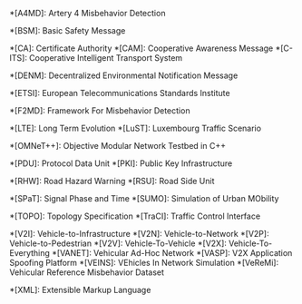 <!-- See https://squidfunk.github.io/mkdocs-material/reference/tooltips/#adding-a-glossary for more information -->
<!-- The keys seem to be case-sensitiv -->

*[A4MD]: Artery 4 Misbehavior Detection

*[BSM]: Basic Safety Message

*[CA]: Certificate Authority
*[CAM]: Cooperative Awareness Message
*[C-ITS]: Cooperative Intelligent Transport System

*[DENM]: Decentralized Environmental Notification Message

*[ETSI]: European Telecommunications Standards Institute

*[F2MD]: Framework For Misbehavior Detection

*[LTE]: Long Term Evolution
*[LuST]: Luxembourg Traffic Scenario

*[OMNeT++]: Objective Modular Network Testbed in C++

*[PDU]: Protocol Data Unit
*[PKI]: Public Key Infrastructure

*[RHW]: Road Hazard Warning
*[RSU]: Road Side Unit

*[SPaT]: Signal Phase and Time
*[SUMO]: Simulation of Urban MObility

*[TOPO]: Topology Specification
*[TraCI]: Traffic Control Interface

*[V2I]: Vehicle-to-Infrastructure
*[V2N]: Vehicle-to-Network
*[V2P]: Vehicle-to-Pedestrian
*[V2V]: Vehicle-To-Vehicle
*[V2X]: Vehicle-To-Everything
*[VANET]: Vehicular Ad-Hoc Network
*[VASP]: V2X Application Spoofing Platform
*[VEINS]: VEhicles In Network Simulation
*[VeReMi]: Vehicular Reference Misbehavior Dataset

*[XML]: Extensible Markup Language